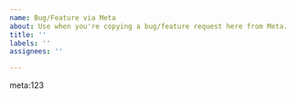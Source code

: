 ```yaml
---
name: Bug/Feature via Meta
about: Use when you're copying a bug/feature request here from Meta.
title: ''
labels: ''
assignees: ''

---
```


<!-- Meta posts are autolinked. Insert the post ID after meta: and a link will be generated for you. -->
meta:123

<!-- Provide a brief description of what the bug/feature is based on the Meta post. -->


<!-- Add any discussion that's been had around the issue, either on Meta, Discord, or elsewhere. Include any suggested resolutions or suggestions for how we could address this. -->
